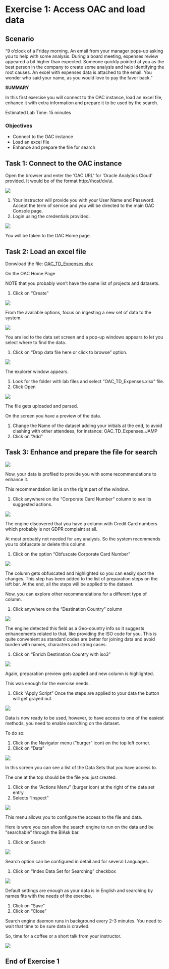 # Exercise 1: Access OAC and load data

## Scenario

“9 o’clock of a Friday morning. An email from your manager pops-up asking you to help with some analysis. During a board meeting, expenses review appeared a bit higher than expected. Someone quickly pointed at you as the best person in the company to create some analysis and help identifying the root causes. An excel with expenses data is attached to the email. You wonder who said your name, as you would love to pay the favor back.”

__SUMMARY__

In this first exercise you will connect to the OAC instance, load an excel file, enhance it with extra information and prepare it to be used by the search.

Estimated Lab Time: 15 minutes

### Objectives
* Connect to the OAC instance
* Load an excel file
* Enhance and prepare the file for search

## **Task 1**: Connect to the OAC instance

Open the browser and enter the ‘OAC URL’ for ‘Oracle Analytics Cloud’ provided. It would be of the format http://host/dv/ui.

![](images/oac-login.png)

1. Your instructor will provide you with your User Name and Password. Accept the term of service and you will be directed to the main OAC Console page.
2. Login using the credentials provided.

![](images/oac-create.png " ")

You will be taken to the OAC Home page.

## **Task 2**: Load an excel file

Donwload the file: [OAC_TD_Expenses.xlsx](https://objectstorage.eu-frankfurt-1.oraclecloud.com/p/z7Md19CNOzaqxzvM_fERSYMg2vHfcxeXj77Zj2v5wMxqY5ML6nZC6KtIEHxU9F_5/n/interactivetech/b/OAC-CTD/o/OAC_TD_Expenses.xlsx)

On the OAC Home Page

NOTE that you probably won’t have the same list of projects and datasets.
1. Click on “Create”

![](images/oac-dataset.png " ")

From the available options, focus on ingesting a new set of data to the system.

![](images/oac-drop-data.png " ")

You are led to the data set screen and a pop-up windows appears to let you select where to find the data.
1. Click on “Drop data file here or click to browse” option.

![](images/oac-td-expenses.xlsx.png " ")

The explorer window appears.

1. Look for the folder with lab files and select “OAC_TD_Expenses.xlsx” file.
2. Click Open

![](images/oac-jamp.png " ")

The file gets uploaded and parsed.

On the screen you have a preview of the data.
1. Change the Name of the dataset adding your initials at the end, to avoid clashing with other attendees, for instance: OAC_TD_Expenses_JAMP
2. Click on “Add”

## **Task 3**: Enhance and prepare the file for search

![](images/oac-ccn.png " ")

Now, your data is profiled to provide you with some recommendations to enhance it.

This recommendation list is on the right part of the window.
1. Click anywhere on the “Corporate Card Number” column to see its suggested actions.

![](images/oac-obfuscate-ccn.png " ")

The engine discovered that you have a column with Credit Card numbers which probably is not GDPR complaint at all.

At most probably not needed for any analysis. So the system recommends you to obfuscate or delete this column.
1. Click on the option “Obfuscate Corporate Card Number”

![](images/oac-dc-column.png " ")

The column gets obfuscated and highlighted so you can easily spot the changes. This step has been added to the list of preparation steps on the left bar. At the end, all the steps will be applied to the dataset.

Now, you can explore other recommendations for a different type of column.
1. Click anywhere on the “Destination Country” column

![](images/oac-enrich.png " ")

The engine detected this field as a Geo-country info so it suggests enhancements related to that, like providing the ISO code for you. This is quite convenient as standard codes are better for joining data and avoid burden with names, characters and string cases.
1. Click on “Enrich Destination Country with iso3”

![](images/oac-apply-script.png " ")

Again, preparation preview gets applied and new column is highlighted.

This was enough for the exercise needs.
1. Click “Apply Script” Once the steps are applied to your data the button will get grayed out.

![](images/oac-data.png " ")

Data is now ready to be used, however, to have access to one of the easiest methods, you need to enable searching on the dataset.

To do so:
1. Click on the Navigator menu (“burger” icon) on the top left corner.
2. Click on “Data”

![](images/oac-inspect-data.png " ")

In this screen you can see a list of the Data Sets that you have access to.

The one at the top should be the file you just created.
1. Click on the “Actions Menu” (burger icon) at the right of the data set entry
2. Selects “Inspect”

![](images/oac-search-data.png " ")

This menu allows you to configure the access to the file and data.

Here is were you can allow the search engine to run on the data and be “searchable” through the BIAsk bar.
1. Click on Search

![](images/oac-index-data.png " ")

Search option can be configured in detail and for several Languages.
1. Click on “Index Data Set for Searching” checkbox

![](images/oac-save-index.png " ")

Default settings are enough as your data is in English and searching by names fits with the needs of the exercise.
1. Click on “Save”
2. Click on “Close”

Search engine daemon runs in background every 2-3 minutes. You need to wait that time to be sure data is crawled.

So, time for a coffee or a short talk from your instructor.

![](images/oac-home-nav.png " ")

## End of Exercise 1